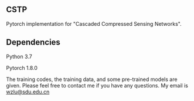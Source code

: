 ## CSTP
Pytorch implementation for "Cascaded Compressed Sensing Networks".

## Dependencies
Python 3.7

Pytorch 1.8.0

The training codes, the training data, and some pre-trained models are given. Please feel free to contact me if you have any questions. My email is wzlu@sdu.edu.cn
